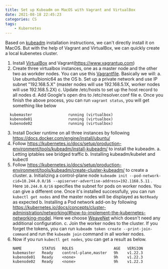 ```yaml
---
title: Set up Kubeadm on MacOS with Vagrant and VirtualBox
date: 2021-08-18 22:45:23
categories: CS
tags:
    - Kubernetes
---
```


Based on [kubeadm](https://kubernetes.io/docs/setup/production-environment/tools/kubeadm/install-kubeadm/) installation instructions, we can't directly install it on MacOS. But with the help of Vagrant and VirtualBox, we can quickly create a local kubenetes cluster.

1. Install [VirtualBox](https://www.virtualbox.org/) and Vagrant(https://www.vagrantup.com)
2. Create three virtualbox instances, one as a master node and the other two as workder nodes. You can use this [Vagrantfile](https://github.com/kodekloudhub/certified-kubernetes-administrator-course/blob/master/Vagrantfile). Basically we will:
  a. Use ubuntu/bionic64 as the OS
  b. Set up a private network and use IP subnet "192.168.5.X" (master nodes will use 192.168.5.1X, worker nodes will use 192.168.5.2X)
  c. Update /etc/hosts to set up the host record to all nodes
  d. Add Google's open dns to /etc/resolver.conf file
  e. Once you finish the above process, you can run `vagrant status`, you will get something like below
  ```
    kubemaster                running (virtualbox)
	kubenode01                running (virtualbox)
	kubenode02                running (virtualbox)
  ```
3. Install Docker runtime on all three instances by following https://docs.docker.com/engine/install/ubuntu/
4. Follow https://kubernetes.io/docs/setup/production-environment/tools/kubeadm/install-kubeadm/ to install the kubeadm.
   a. Letting iptables see bridged traffic
   b. Installing kubeadm/kubelet and kubectl
5. Follow https://kubernetes.io/docs/setup/production-environment/tools/kubeadm/create-cluster-kubeadm/ to create a cluster.
   a. Initializing a control-plane node `kubeadm init --pod-network-cid=10.244.0.0/16 --apiserver-advertise-address=192.1168.5.11` . Here `10.244.0.0/16` specifies the subnet for pods on worker nodes. You can give a different one. Once it's installed successfully, you can run `kubectl get nodes` and the master nodes will be displayed as `NotReady` as expected
   b. Installing a Pod network add-on by following https://kubernetes.io/docs/concepts/cluster-administration/networking/#how-to-implement-the-kubernetes-networking-model. Here we choose [WeaveNet](https://www.weave.works/docs/net/latest/kubernetes/kube-addon/) which doesn't need any additional configuration.
   c. Join the worker nodes to the cluster. If you forget the tokens, you can run `kubeadm token create --print-join-command` and run the `kubeadm join` command in all worker nodes.
6. Now if you run `kubectl get nodes`, you can get a result as below.
	```
	NAME         STATUS   ROLES                  AGE   VERSION
	kubemaster   Ready    control-plane,master   9h    v1.22.3
	kubenode01   Ready    <none>                 9h    v1.22.3
	kubenode02   Ready    <none>                 9h    v1.22.3
	```